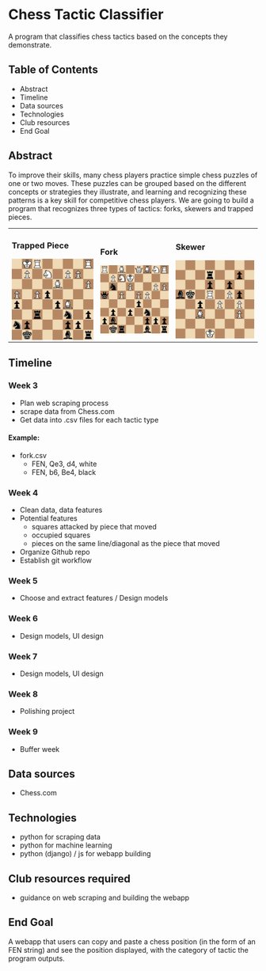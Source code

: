 
# Chess Tactic Classifier
A program that classifies chess tactics based on the concepts they demonstrate.

## Table of Contents
- Abstract
- Timeline
- Data sources
- Technologies
- Club resources
- End Goal

## Abstract
To improve their skills, many chess players practice simple chess puzzles of one or two moves. These puzzles can be grouped based on the different concepts or strategies they illustrate, and learning and recognizing these patterns is a key skill for competitive chess players. We are going to build a program that recognizes three types of tactics: forks, skewers and trapped pieces.

<table>
 <tr>
  <td>
   <h3>Trapped Piece</h3>
   <img src="example_images/trapped_piece_example.png" align="middle">
  </td>
  <td>
   <h3>Fork</h3>
   <img src="example_images/fork_example.png" align="middle"> 
  </td>
  <td>
   <h3>Skewer</h3>
   <img src="example_images/skewer_example.png" align="middle">
  </td>
 </tr>
 </table>
 
## Timeline
### Week 3
- Plan web scraping process
- scrape data from Chess.com
- Get data into .csv files for each tactic type
#### Example:
- fork.csv
    - FEN, Qe3, d4, white
    - FEN, b6, Be4, black

### Week 4
- Clean data, data features
- Potential features
    - squares attacked by piece that moved
    - occupied squares
    - pieces on the same line/diagonal as the piece that moved
- Organize Github repo
- Establish git workflow

### Week 5
- Choose and extract features / Design models

### Week 6
- Design models, UI design

### Week 7
- Design models, UI design

### Week 8
- Polishing project

### Week 9
- Buffer week

## Data sources
- Chess.com

## Technologies
- python for scraping data
- python for machine learning
- python (django) / js for webapp building

## Club resources required
- guidance on web scraping and building the webapp

## End Goal
A webapp that users can copy and paste a chess position (in the form of an FEN string) and see the position displayed, with the category of tactic the program outputs. 
